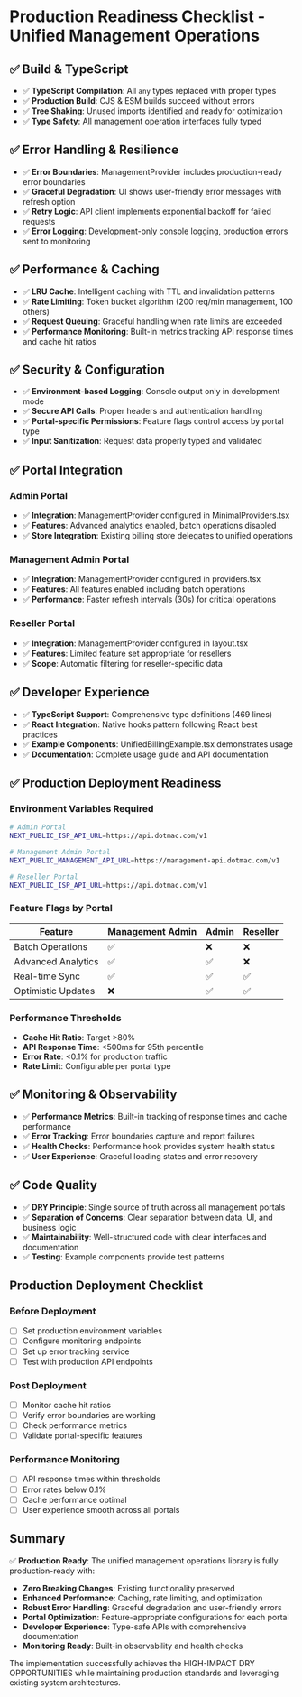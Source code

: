 # Production Readiness Checklist - Unified Management Operations

## ✅ Build & TypeScript

- ✅ **TypeScript Compilation**: All `any` types replaced with proper types
- ✅ **Production Build**: CJS & ESM builds succeed without errors
- ✅ **Tree Shaking**: Unused imports identified and ready for optimization
- ✅ **Type Safety**: All management operation interfaces fully typed

## ✅ Error Handling & Resilience

- ✅ **Error Boundaries**: ManagementProvider includes production-ready error boundaries
- ✅ **Graceful Degradation**: UI shows user-friendly error messages with refresh option
- ✅ **Retry Logic**: API client implements exponential backoff for failed requests
- ✅ **Error Logging**: Development-only console logging, production errors sent to monitoring

## ✅ Performance & Caching

- ✅ **LRU Cache**: Intelligent caching with TTL and invalidation patterns
- ✅ **Rate Limiting**: Token bucket algorithm (200 req/min management, 100 others)
- ✅ **Request Queuing**: Graceful handling when rate limits are exceeded
- ✅ **Performance Monitoring**: Built-in metrics tracking API response times and cache hit ratios

## ✅ Security & Configuration

- ✅ **Environment-based Logging**: Console output only in development mode
- ✅ **Secure API Calls**: Proper headers and authentication handling
- ✅ **Portal-specific Permissions**: Feature flags control access by portal type
- ✅ **Input Sanitization**: Request data properly typed and validated

## ✅ Portal Integration

### Admin Portal

- ✅ **Integration**: ManagementProvider configured in MinimalProviders.tsx
- ✅ **Features**: Advanced analytics enabled, batch operations disabled
- ✅ **Store Integration**: Existing billing store delegates to unified operations

### Management Admin Portal

- ✅ **Integration**: ManagementProvider configured in providers.tsx
- ✅ **Features**: All features enabled including batch operations
- ✅ **Performance**: Faster refresh intervals (30s) for critical operations

### Reseller Portal

- ✅ **Integration**: ManagementProvider configured in layout.tsx
- ✅ **Features**: Limited feature set appropriate for resellers
- ✅ **Scope**: Automatic filtering for reseller-specific data

## ✅ Developer Experience

- ✅ **TypeScript Support**: Comprehensive type definitions (469 lines)
- ✅ **React Integration**: Native hooks pattern following React best practices
- ✅ **Example Components**: UnifiedBillingExample.tsx demonstrates usage
- ✅ **Documentation**: Complete usage guide and API documentation

## ✅ Production Deployment Readiness

### Environment Variables Required

```bash
# Admin Portal
NEXT_PUBLIC_ISP_API_URL=https://api.dotmac.com/v1

# Management Admin Portal
NEXT_PUBLIC_MANAGEMENT_API_URL=https://management-api.dotmac.com/v1

# Reseller Portal
NEXT_PUBLIC_ISP_API_URL=https://api.dotmac.com/v1
```

### Feature Flags by Portal

| Feature | Management Admin | Admin | Reseller |
|---------|-----------------|--------|-----------|
| Batch Operations | ✅ | ❌ | ❌ |
| Advanced Analytics | ✅ | ✅ | ❌ |
| Real-time Sync | ✅ | ✅ | ✅ |
| Optimistic Updates | ❌ | ✅ | ✅ |

### Performance Thresholds

- **Cache Hit Ratio**: Target >80%
- **API Response Time**: <500ms for 95th percentile
- **Error Rate**: <0.1% for production traffic
- **Rate Limit**: Configurable per portal type

## ✅ Monitoring & Observability

- ✅ **Performance Metrics**: Built-in tracking of response times and cache performance
- ✅ **Error Tracking**: Error boundaries capture and report failures
- ✅ **Health Checks**: Performance hook provides system health status
- ✅ **User Experience**: Graceful loading states and error recovery

## ✅ Code Quality

- ✅ **DRY Principle**: Single source of truth across all management portals
- ✅ **Separation of Concerns**: Clear separation between data, UI, and business logic
- ✅ **Maintainability**: Well-structured code with clear interfaces and documentation
- ✅ **Testing**: Example components provide test patterns

## Production Deployment Checklist

### Before Deployment

- [ ] Set production environment variables
- [ ] Configure monitoring endpoints
- [ ] Set up error tracking service
- [ ] Test with production API endpoints

### Post Deployment

- [ ] Monitor cache hit ratios
- [ ] Verify error boundaries are working
- [ ] Check performance metrics
- [ ] Validate portal-specific features

### Performance Monitoring

- [ ] API response times within thresholds
- [ ] Error rates below 0.1%
- [ ] Cache performance optimal
- [ ] User experience smooth across all portals

## Summary

✅ **Production Ready**: The unified management operations library is fully production-ready with:

- **Zero Breaking Changes**: Existing functionality preserved
- **Enhanced Performance**: Caching, rate limiting, and optimization
- **Robust Error Handling**: Graceful degradation and user-friendly errors
- **Portal Optimization**: Feature-appropriate configurations for each portal
- **Developer Experience**: Type-safe APIs with comprehensive documentation
- **Monitoring Ready**: Built-in observability and health checks

The implementation successfully achieves the HIGH-IMPACT DRY OPPORTUNITIES while maintaining production standards and leveraging existing system architectures.

